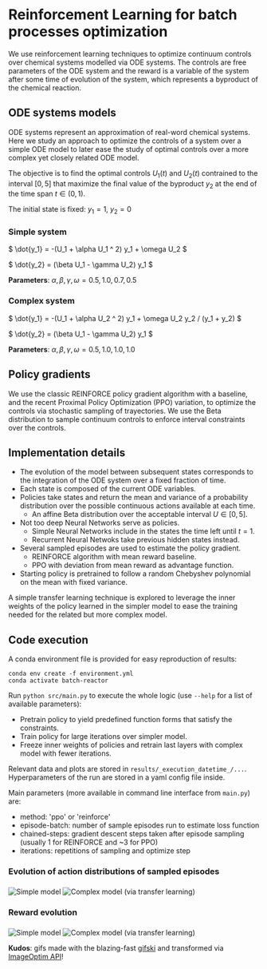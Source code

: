 # Reinforcement Learning for batch processes optimization

We use reinforcement learning techniques to optimize continuum controls over chemical systems
modelled via ODE systems. The controls are free parameters of the ODE system and the reward
is a variable of the system after some time of evolution of the system, which represents a byproduct of the chemical reaction.

## ODE systems models

ODE systems represent an approximation of real-word chemical systems.
Here we study an approach to optimize the controls of a system over a simple ODE model to later ease the study of optimal controls over a more complex yet closely related ODE model.

The objective is to find the optimal controls $`U_1(t)`$ and $`U_2(t)`$ contrained to the interval $`[0,5]`$ that maximize the final value of the byproduct $`y_2`$ at the end of the time span $`t \in (0, 1)`$.

The initial state is fixed: $`y_1 = 1`$, $`y_2 = 0`$

### Simple system

$` \dot{y_1} = -(U_1 + \alpha  U_1 ^ 2)  y_1 + \omega  U_2 `$

$` \dot{y_2} = (\beta  U_1 - \gamma  U_2)  y_1 `$

**Parameters**: $` \alpha, \beta, \gamma, \omega = 0.5, 1.0, 0.7, 0.5 `$

### Complex system

$` \dot{y_1} = -(U_1 + \alpha  U_2 ^ 2)  y_1 + \omega  U_2  y_2 / (y_1 + y_2) `$

$` \dot{y_2} = (\beta  U_1 - \gamma  U_2)  y_1 `$

**Parameters**: $` \alpha, \beta, \gamma, \omega = 0.5, 1.0, 1.0, 1.0 `$

## Policy gradients

We use the classic REINFORCE policy gradient algorithm with a baseline, and the recent Proximal Policy Optimization (PPO) variation, to optimize the controls via stochastic sampling of trayectories.
We use the Beta distribution to sample continuum controls to enforce interval constraints over the controls.

## Implementation details

* The evolution of the model between subsequent states corresponds to the integration of the ODE system over a fixed fraction of time.
* Each state is composed of the current ODE variables.
* Policies take states and return the mean and variance of a probability distribution over the possible continuous actions available at each time.
  * An affine Beta distribution over the acceptable interval $`U \in [0,5]`$.
* Not too deep Neural Networks serve as policies.
  * Simple Neural Networks include in the states the time left until $t=1$.
  * Recurrent Neural Netwoks take previous hidden states instead.
* Several sampled episodes are used to estimate the policy gradient.
  * REINFORCE algorithm with mean reward baseline.
  * PPO with deviation from mean reward as advantage function.
* Starting policy is pretrained to follow a random Chebyshev polynomial on the mean with fixed variance.

A simple transfer learning technique is explored to leverage the inner weights of the policy learned in the simpler model to ease the training needed for the related but more complex model.

## Code execution

A conda environment file is provided for easy reproduction of results:
```
conda env create -f environment.yml
conda activate batch-reactor
```

Run `python src/main.py` to execute the whole logic (use `--help` for a list of available parameters):

* Pretrain policy to yield predefined function forms that satisfy the constraints.
* Train policy for large iterations over simpler model.
* Freeze inner weights of policies and retrain last layers with complex model with fewer iterations.

Relevant data and plots are stored in `results/_execution_datetime_/...`. Hyperparameters of the run are stored in a yaml config file inside.

Main parameters (more available in command line interface from `main.py`) are:

* method: 'ppo' or 'reinforce'
* episode-batch: number of sample episodes run to estimate loss function
* chained-steps: gradient descent steps taken after episode sampling (usually 1 for REINFORCE and ~3 for PPO)
* iterations: repetitions of sampling and optimize step

### Evolution of action distributions of sampled episodes

<img src="https://i.imgur.com/HMf0out.mp4" alt="Simple model" align="middle">

<img src="https://i.imgur.com/J7NE5o1.mp4" alt="Complex model (via transfer learning)" align="middle">

### Reward evolution

<img src="https://i.imgur.com/AME2Gyz.mp4" alt="Simple model" align="middle">

<img src="https://i.imgur.com/t9RiibJ.mp4" alt="Complex model (via transfer learning)" align="middle">

**Kudos**: gifs made with the blazing-fast [gifski](https://github.com/ImageOptim/gifski) and transformed via [ImageOptim API](https://imageoptim.com/api/ungif)!

